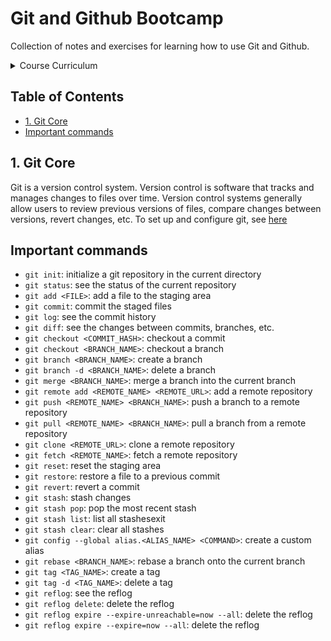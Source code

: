 <!-- omit in toc -->
# Git and Github Bootcamp

Collection of notes and exercises for learning how to use Git and Github. 

<details>
<summary>Course Curriculum</summary>

1. Git Core
   1. Commiting
   2. Branching
   3. Merging
2. Git Advanced 1
   1. Diffing
   2. Stashing
   3. Undoing (revert, reset, restore, etc.)
3. GitHub and collaboration
   1. Fetching and Pulling
   2. Odds and Ends
   3. Collaborative workflows
4. Git Advanced 2
   1. Rebasing
   2. Tagging
   3. Reflog
   4. Custom Aliases

</details>

<!-- Don't forget to update section numbers! -->
<!-- omit in toc -->
## Table of Contents

- [1. Git Core](#1-git-core)
- [Important commands](#important-commands)

## 1. Git Core

Git is a version control system. Version control is software that tracks and manages changes to files over time. Version control systems generally allow users to review previous versions of files, compare changes between versions, revert changes, etc. To set up and configure git, see [here](https://git-scm.com/book/en/v2/Appendix-C%3A-Git-Commands-Setup-and-Config)


## Important commands

- `git init`: initialize a git repository in the current directory
- `git status`: see the status of the current repository
- `git add <FILE>`: add a file to the staging area
- `git commit`: commit the staged files
- `git log`: see the commit history
- `git diff`: see the changes between commits, branches, etc.
- `git checkout <COMMIT_HASH>`: checkout a commit
- `git checkout <BRANCH_NAME>`: checkout a branch
- `git branch <BRANCH_NAME>`: create a branch
- `git branch -d <BRANCH_NAME>`: delete a branch
- `git merge <BRANCH_NAME>`: merge a branch into the current branch
- `git remote add <REMOTE_NAME> <REMOTE_URL>`: add a remote repository
- `git push <REMOTE_NAME> <BRANCH_NAME>`: push a branch to a remote repository
- `git pull <REMOTE_NAME> <BRANCH_NAME>`: pull a branch from a remote repository
- `git clone <REMOTE_URL>`: clone a remote repository
- `git fetch <REMOTE_NAME>`: fetch a remote repository
- `git reset`: reset the staging area
- `git restore`: restore a file to a previous commit
- `git revert`: revert a commit
- `git stash`: stash changes
- `git stash pop`: pop the most recent stash
- `git stash list`: list all stashesexit
- `git stash clear`: clear all stashes
- `git config --global alias.<ALIAS_NAME> <COMMAND>`: create a custom alias
- `git rebase <BRANCH_NAME>`: rebase a branch onto the current branch
- `git tag <TAG_NAME>`: create a tag
- `git tag -d <TAG_NAME>`: delete a tag
- `git reflog`: see the reflog
- `git reflog delete`: delete the reflog
- `git reflog expire --expire-unreachable=now --all`: delete the reflog
- `git reflog expire --expire=now --all`: delete the reflog